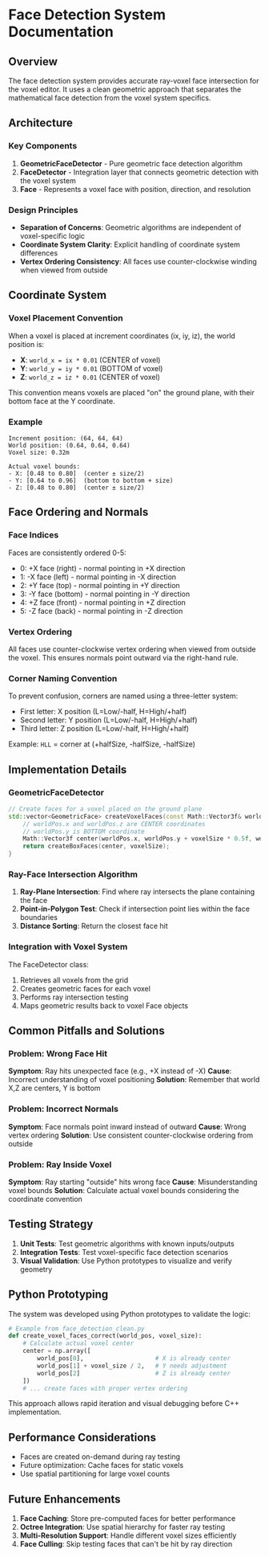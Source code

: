 # Face Detection System Documentation

## Overview

The face detection system provides accurate ray-voxel face intersection for the voxel editor. It uses a clean geometric approach that separates the mathematical face detection from the voxel system specifics.

## Architecture

### Key Components

1. **GeometricFaceDetector** - Pure geometric face detection algorithm
2. **FaceDetector** - Integration layer that connects geometric detection with the voxel system
3. **Face** - Represents a voxel face with position, direction, and resolution

### Design Principles

- **Separation of Concerns**: Geometric algorithms are independent of voxel-specific logic
- **Coordinate System Clarity**: Explicit handling of coordinate system differences
- **Vertex Ordering Consistency**: All faces use counter-clockwise winding when viewed from outside

## Coordinate System

### Voxel Placement Convention

When a voxel is placed at increment coordinates (ix, iy, iz), the world position is:
- **X**: `world_x = ix * 0.01` (CENTER of voxel)
- **Y**: `world_y = iy * 0.01` (BOTTOM of voxel)
- **Z**: `world_z = iz * 0.01` (CENTER of voxel)

This convention means voxels are placed "on" the ground plane, with their bottom face at the Y coordinate.

### Example
```
Increment position: (64, 64, 64)
World position: (0.64, 0.64, 0.64)
Voxel size: 0.32m

Actual voxel bounds:
- X: [0.48 to 0.80]  (center ± size/2)
- Y: [0.64 to 0.96]  (bottom to bottom + size)
- Z: [0.48 to 0.80]  (center ± size/2)
```

## Face Ordering and Normals

### Face Indices
Faces are consistently ordered 0-5:
- 0: +X face (right) - normal pointing in +X direction
- 1: -X face (left) - normal pointing in -X direction
- 2: +Y face (top) - normal pointing in +Y direction
- 3: -Y face (bottom) - normal pointing in -Y direction
- 4: +Z face (front) - normal pointing in +Z direction
- 5: -Z face (back) - normal pointing in -Z direction

### Vertex Ordering
All faces use counter-clockwise vertex ordering when viewed from outside the voxel. This ensures normals point outward via the right-hand rule.

### Corner Naming Convention
To prevent confusion, corners are named using a three-letter system:
- First letter: X position (L=Low/-half, H=High/+half)
- Second letter: Y position (L=Low/-half, H=High/+half)
- Third letter: Z position (L=Low/-half, H=High/+half)

Example: `HLL` = corner at (+halfSize, -halfSize, -halfSize)

## Implementation Details

### GeometricFaceDetector

```cpp
// Create faces for a voxel placed on the ground plane
std::vector<GeometricFace> createVoxelFaces(const Math::Vector3f& worldPos, float voxelSize) {
    // worldPos.x and worldPos.z are CENTER coordinates
    // worldPos.y is BOTTOM coordinate
    Math::Vector3f center(worldPos.x, worldPos.y + voxelSize * 0.5f, worldPos.z);
    return createBoxFaces(center, voxelSize);
}
```

### Ray-Face Intersection Algorithm

1. **Ray-Plane Intersection**: Find where ray intersects the plane containing the face
2. **Point-in-Polygon Test**: Check if intersection point lies within the face boundaries
3. **Distance Sorting**: Return the closest face hit

### Integration with Voxel System

The FaceDetector class:
1. Retrieves all voxels from the grid
2. Creates geometric faces for each voxel
3. Performs ray intersection testing
4. Maps geometric results back to voxel Face objects

## Common Pitfalls and Solutions

### Problem: Wrong Face Hit
**Symptom**: Ray hits unexpected face (e.g., +X instead of -X)
**Cause**: Incorrect understanding of voxel positioning
**Solution**: Remember that world X,Z are centers, Y is bottom

### Problem: Incorrect Normals
**Symptom**: Face normals point inward instead of outward
**Cause**: Wrong vertex ordering
**Solution**: Use consistent counter-clockwise ordering from outside

### Problem: Ray Inside Voxel
**Symptom**: Ray starting "outside" hits wrong face
**Cause**: Misunderstanding voxel bounds
**Solution**: Calculate actual voxel bounds considering the coordinate convention

## Testing Strategy

1. **Unit Tests**: Test geometric algorithms with known inputs/outputs
2. **Integration Tests**: Test voxel-specific face detection scenarios
3. **Visual Validation**: Use Python prototypes to visualize and verify geometry

## Python Prototyping

The system was developed using Python prototypes to validate the logic:

```python
# Example from face_detection_clean.py
def create_voxel_faces_correct(world_pos, voxel_size):
    # Calculate actual voxel center
    center = np.array([
        world_pos[0],                    # X is already center
        world_pos[1] + voxel_size / 2,   # Y needs adjustment
        world_pos[2]                     # Z is already center
    ])
    # ... create faces with proper vertex ordering
```

This approach allows rapid iteration and visual debugging before C++ implementation.

## Performance Considerations

- Faces are created on-demand during ray testing
- Future optimization: Cache faces for static voxels
- Use spatial partitioning for large voxel counts

## Future Enhancements

1. **Face Caching**: Store pre-computed faces for better performance
2. **Octree Integration**: Use spatial hierarchy for faster ray testing
3. **Multi-Resolution Support**: Handle different voxel sizes efficiently
4. **Face Culling**: Skip testing faces that can't be hit by ray direction